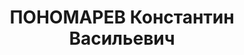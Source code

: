 ---
title: ПОНОМАРЕВ Константин Васильевич
description: Род. в 1892 г., д. Никита Таврической губ., русский,  житель г. Читы.
  Награждён орденом Трудового Красного Знамени. Работал в ПВРЗ, начальник паровозной
  службы. Арестован 3 июня 1937 г. Приговорен 29 сентября 1937 г. выездной Военной
  Коллегией Верховного Суда СССР по ст. 58-1а, 58-8, 58-9, 58-11 УК РСФСР к ВМН. Приговор
  исполнен 29 сентября 1937 г. Реаб. 31 октября 1957 г. Коллегией Верховного Суда
  СССР. Жена, один ребенок.
---